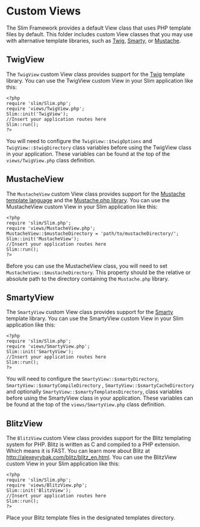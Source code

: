 # Custom Views

The Slim Framework provides a default View class that uses PHP template files by default. This folder includes custom View classes that you may use with alternative template libraries, such as [Twig](http://www.twig-project.org/), [Smarty](http://www.smarty.net/), or [Mustache](http://mustache.github.com/).

## TwigView

The `TwigView` custom View class provides support for the [Twig](http://www.twig-project.org/) template library. You can use the TwigView custom View in your Slim application like this:

	<?php
	require 'slim/Slim.php';
	require 'views/TwigView.php';
	Slim::init('TwigView');
	//Insert your application routes here
	Slim::run();
	?>

You will need to configure the `TwigView::$twigOptions` and `TwigView::$twigDirectory` class variables before using the TwigView class in your application. These variables can be found at the top of the `views/TwigView.php` class definition.

## MustacheView

The `MustacheView` custom View class provides support for the [Mustache template language](http://mustache.github.com/) and the [Mustache.php library](github.com/bobthecow/mustache.php). You can use the MustacheView custom View in your Slim application like this:

	<?php
	require 'slim/Slim.php';
	require 'views/MustacheView.php';
	MustacheView::$mustacheDirectory = 'path/to/mustacheDirectory/';
	Slim::init('MustacheView');
	//Insert your application routes here
	Slim::run();
	?>

Before you can use the MustacheView class, you will need to set `MustacheView::$mustacheDirectory`. This property should be the relative or absolute path to the directory containing the `Mustache.php` library.

## SmartyView

The `SmartyView` custom View class provides support for the [Smarty](http://www.smarty.net/) template library. You can use the SmartyView custom View in your Slim application like this:

	<?php
	require 'slim/Slim.php';
	require 'views/SmartyView.php';
	Slim::init('SmartyView');
	//Insert your application routes here
	Slim::run();
	?>

You will need to configure the `SmartyView::$smartyDirectory`,  `SmartyView::$smartyCompileDirectory` , `SmartyView::$smartyCacheDirectory` and optionally `SmartyView::$smartyTemplatesDirectory`, class variables before using the SmartyView class in your application. These variables can be found at the top of the `views/SmartyView.php` class definition.

## BlitzView

The `BlitzView` custom View class provides support for the Blitz templating system for PHP. Blitz is written as C and compiled to a PHP extension. Which means it is FAST. You can learn more about Blitz at <http://alexeyrybak.com/blitz/blitz_en.html>. You can use the BlitzView custom View in your Slim application like this:

	<?php
	require 'slim/Slim.php';
	require 'views/BlitzView.php';
	Slim::init('BlitzView');
	//Insert your application routes here
	Slim::run();
	?>
	
Place your Blitz template files in the designated templates directory.